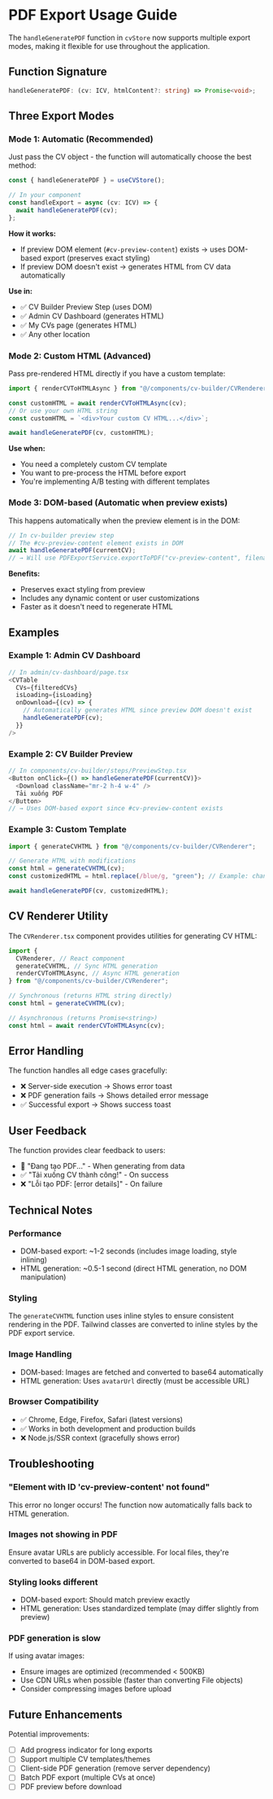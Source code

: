 # PDF Export Usage Guide

The `handleGeneratePDF` function in `cvStore` now supports multiple export modes, making it flexible for use throughout the application.

## Function Signature

```typescript
handleGeneratePDF: (cv: ICV, htmlContent?: string) => Promise<void>;
```

## Three Export Modes

### Mode 1: Automatic (Recommended)

Just pass the CV object - the function will automatically choose the best method:

```typescript
const { handleGeneratePDF } = useCVStore();

// In your component
const handleExport = async (cv: ICV) => {
  await handleGeneratePDF(cv);
};
```

**How it works:**

- If preview DOM element (`#cv-preview-content`) exists → uses DOM-based export (preserves exact styling)
- If preview DOM doesn't exist → generates HTML from CV data automatically

**Use in:**

- ✅ CV Builder Preview Step (uses DOM)
- ✅ Admin CV Dashboard (generates HTML)
- ✅ My CVs page (generates HTML)
- ✅ Any other location

### Mode 2: Custom HTML (Advanced)

Pass pre-rendered HTML directly if you have a custom template:

```typescript
import { renderCVToHTMLAsync } from "@/components/cv-builder/CVRenderer";

const customHTML = await renderCVToHTMLAsync(cv);
// Or use your own HTML string
const customHTML = `<div>Your custom CV HTML...</div>`;

await handleGeneratePDF(cv, customHTML);
```

**Use when:**

- You need a completely custom CV template
- You want to pre-process the HTML before export
- You're implementing A/B testing with different templates

### Mode 3: DOM-based (Automatic when preview exists)

This happens automatically when the preview element is in the DOM:

```typescript
// In cv-builder preview step
// The #cv-preview-content element exists in DOM
await handleGeneratePDF(currentCV);
// → Will use PDFExportService.exportToPDF("cv-preview-content", filename)
```

**Benefits:**

- Preserves exact styling from preview
- Includes any dynamic content or user customizations
- Faster as it doesn't need to regenerate HTML

## Examples

### Example 1: Admin CV Dashboard

```typescript
// In admin/cv-dashboard/page.tsx
<CVTable
  CVs={filteredCVs}
  isLoading={isLoading}
  onDownload={(cv) => {
    // Automatically generates HTML since preview DOM doesn't exist
    handleGeneratePDF(cv);
  }}
/>
```

### Example 2: CV Builder Preview

```typescript
// In components/cv-builder/steps/PreviewStep.tsx
<Button onClick={() => handleGeneratePDF(currentCV)}>
  <Download className="mr-2 h-4 w-4" />
  Tải xuống PDF
</Button>
// → Uses DOM-based export since #cv-preview-content exists
```

### Example 3: Custom Template

```typescript
import { generateCVHTML } from "@/components/cv-builder/CVRenderer";

// Generate HTML with modifications
const html = generateCVHTML(cv);
const customizedHTML = html.replace(/blue/g, "green"); // Example: change colors

await handleGeneratePDF(cv, customizedHTML);
```

## CV Renderer Utility

The `CVRenderer.tsx` component provides utilities for generating CV HTML:

```typescript
import {
  CVRenderer, // React component
  generateCVHTML, // Sync HTML generation
  renderCVToHTMLAsync, // Async HTML generation
} from "@/components/cv-builder/CVRenderer";

// Synchronous (returns HTML string directly)
const html = generateCVHTML(cv);

// Asynchronous (returns Promise<string>)
const html = await renderCVToHTMLAsync(cv);
```

## Error Handling

The function handles all edge cases gracefully:

- ❌ Server-side execution → Shows error toast
- ❌ PDF generation fails → Shows detailed error message
- ✅ Successful export → Shows success toast

## User Feedback

The function provides clear feedback to users:

- 🔵 "Đang tạo PDF..." - When generating from data
- ✅ "Tải xuống CV thành công!" - On success
- ❌ "Lỗi tạo PDF: [error details]" - On failure

## Technical Notes

### Performance

- DOM-based export: ~1-2 seconds (includes image loading, style inlining)
- HTML generation: ~0.5-1 second (direct HTML generation, no DOM manipulation)

### Styling

The `generateCVHTML` function uses inline styles to ensure consistent rendering in the PDF. Tailwind classes are converted to inline styles by the PDF export service.

### Image Handling

- DOM-based: Images are fetched and converted to base64 automatically
- HTML generation: Uses `avatarUrl` directly (must be accessible URL)

### Browser Compatibility

- ✅ Chrome, Edge, Firefox, Safari (latest versions)
- ✅ Works in both development and production builds
- ❌ Node.js/SSR context (gracefully shows error)

## Troubleshooting

### "Element with ID 'cv-preview-content' not found"

This error no longer occurs! The function now automatically falls back to HTML generation.

### Images not showing in PDF

Ensure avatar URLs are publicly accessible. For local files, they're converted to base64 in DOM-based export.

### Styling looks different

- DOM-based export: Should match preview exactly
- HTML generation: Uses standardized template (may differ slightly from preview)

### PDF generation is slow

If using avatar images:

- Ensure images are optimized (recommended < 500KB)
- Use CDN URLs when possible (faster than converting File objects)
- Consider compressing images before upload

## Future Enhancements

Potential improvements:

- [ ] Add progress indicator for long exports
- [ ] Support multiple CV templates/themes
- [ ] Client-side PDF generation (remove server dependency)
- [ ] Batch PDF export (multiple CVs at once)
- [ ] PDF preview before download
